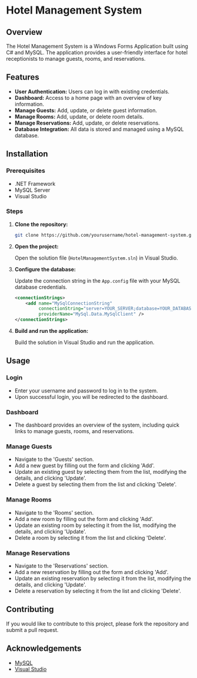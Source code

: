 # Hotel Management System

## Overview

The Hotel Management System is a Windows Forms Application built using C# and MySQL. The application provides a user-friendly interface for hotel receptionists to manage guests, rooms, and reservations. 

## Features

- **User Authentication:** Users can log in with existing credentials.
- **Dashboard:** Access to a home page with an overview of key information.
- **Manage Guests:** Add, update, or delete guest information.
- **Manage Rooms:** Add, update, or delete room details.
- **Manage Reservations:** Add, update, or delete reservations.
- **Database Integration:** All data is stored and managed using a MySQL database.

## Installation

### Prerequisites

- .NET Framework
- MySQL Server
- Visual Studio

### Steps

1. **Clone the repository:**

    ```sh
    git clone https://github.com/yourusername/hotel-management-system.git
    ```

2. **Open the project:**

    Open the solution file (`HotelManagementSystem.sln`) in Visual Studio.

3. **Configure the database:**

    Update the connection string in the `App.config` file with your MySQL database credentials.

    ```xml
    <connectionStrings>
        <add name="MySqlConnectionString" 
             connectionString="server=YOUR_SERVER;database=YOUR_DATABASE;uid=YOUR_USERNAME;pwd=YOUR_PASSWORD;" 
             providerName="MySql.Data.MySqlClient" />
    </connectionStrings>
    ```


4. **Build and run the application:**

    Build the solution in Visual Studio and run the application.

## Usage

### Login

- Enter your username and password to log in to the system.
- Upon successful login, you will be redirected to the dashboard.

### Dashboard

- The dashboard provides an overview of the system, including quick links to manage guests, rooms, and reservations.

### Manage Guests

- Navigate to the 'Guests' section.
- Add a new guest by filling out the form and clicking 'Add'.
- Update an existing guest by selecting them from the list, modifying the details, and clicking 'Update'.
- Delete a guest by selecting them from the list and clicking 'Delete'.

### Manage Rooms

- Navigate to the 'Rooms' section.
- Add a new room by filling out the form and clicking 'Add'.
- Update an existing room by selecting it from the list, modifying the details, and clicking 'Update'.
- Delete a room by selecting it from the list and clicking 'Delete'.

### Manage Reservations

- Navigate to the 'Reservations' section.
- Add a new reservation by filling out the form and clicking 'Add'.
- Update an existing reservation by selecting it from the list, modifying the details, and clicking 'Update'.
- Delete a reservation by selecting it from the list and clicking 'Delete'.

## Contributing

If you would like to contribute to this project, please fork the repository and submit a pull request. 


## Acknowledgements

- [MySQL](https://www.mysql.com/)
- [Visual Studio](https://visualstudio.microsoft.com/)

